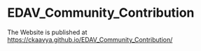 # EDAV_Community_Contribution

The Website is published at https://ckaavya.github.io/EDAV_Community_Contribution/
